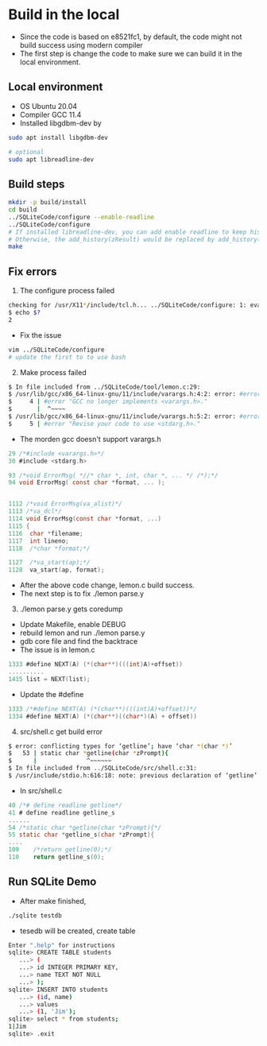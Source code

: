 # Build in the local
* Since the code is based on e8521fc1, by default, the code might not build success using modern compiler
* The first step is change the code to make sure we can build it in the local environment.

## Local environment
- OS Ubuntu 20.04
- Compiler GCC 11.4
- Installed libgdbm-dev by
```bash
sudo apt install libgdbm-dev

# optional
sudo apt libreadline-dev
```

## Build steps
```bash
mkdir -p build/install
cd build
../SQLiteCode/configure --enable-readline
../SQLiteCode/configure
# If installed libreadline-dev, you can add enable readline to keep history command
# Otherwise, the add_history(zResult) would be replaced by add_history(X)
make
```

## Fix errors
1. The configure process failed
```bash
checking for /usr/X11*/include/tcl.h... ../SQLiteCode/configure: 1: eval: Bad substitution
$ echo $?
2
```

- Fix the issue

```bash
vim ../SQLiteCode/configure
# update the first to to use bash
```

2. Make process failed
```bash
$ In file included from ../SQLiteCode/tool/lemon.c:29:
$ /usr/lib/gcc/x86_64-linux-gnu/11/include/varargs.h:4:2: error: #error "GCC no longer implements $ <varargs.h>."
$     4 | #error "GCC no longer implements <varargs.h>."
$       |  ^~~~~
$ /usr/lib/gcc/x86_64-linux-gnu/11/include/varargs.h:5:2: error: #error "Revise your code to use $ <stdarg.h>."
$     5 | #error "Revise your code to use <stdarg.h>."
```

- The morden gcc doesn't support varargs.h
```C
29 /*#include <varargs.h>*/
30 #include <stdarg.h>

93 /*void ErrorMsg( *//* char *, int, char *, ... */ /*);*/
94 void ErrorMsg( const char *format, ... );


1112 /*void ErrorMsg(va_alist)*/
1113 /*va_dcl*/
1114 void ErrorMsg(const char *format, ...)
1115 {
1116  char *filename;
1117  int lineno;
1118  /*char *format;*/

1127  /*va_start(ap);*/
1128  va_start(ap, format);
```

- After the above code change, lemon.c build success.
- The next step is to fix ./lemon parse.y

3. ./lemon parse.y gets coredump
- Update Makefile, enable DEBUG
- rebuild lemon and run ./lemon parse.y
- gdb core file and find the backtrace
- The issue is in lemon.c
```C
1333 #define NEXT(A) (*(char**)(((int)A)+offset))
..........
1415 list = NEXT(list);
```
- Update the #define
```C
1333 /*#define NEXT(A) (*(char**)(((int)A)+offset))*/
1334 #define NEXT(A) (*(char**)((char*)(A) + offset))
```

4. src/shell.c get build error
```bash
$ error: conflicting types for ‘getline’; have ‘char *(char *)’
$   53 | static char *getline(char *zPrompt){
$      |              ^~~~~~~
$ In file included from ../SQLiteCode/src/shell.c:31:
$ /usr/include/stdio.h:616:18: note: previous declaration of ‘getline’ with type ‘__ssize_t(char ** restrict,  size_t * restrict,  FILE * restrict)’ {aka ‘long int(char ** restrict,  long unsigned int * restrict,  FILE * restrict)’}
```
- In src/shell.c
```C
40 /*# define readline getline*/
41 # define readline getline_s
......
54 /*static char *getline(char *zPrompt){*/
55 static char *getline_s(char *zPrompt){
....
109    /*return getline(0);*/
110    return getline_s(0);
```

## Run SQLite Demo
- After make finished,
```bash
./sqlite testdb
```
- tesedb will be created, create table
```bash
Enter ".help" for instructions
sqlite> CREATE TABLE students
   ...> (
   ...> id INTEGER PRIMARY KEY,
   ...> name TEXT NOT NULL
   ...> );
sqlite> INSERT INTO students
   ...> (id, name)
   ...> values
   ...> (1, 'Jim');
sqlite> select * from students;
1|Jim
sqlite> .exit

```